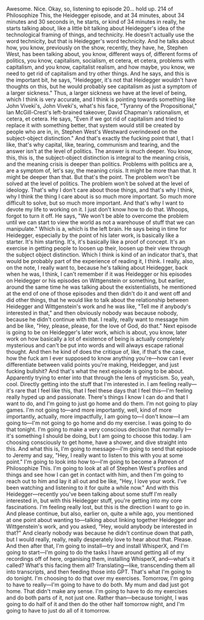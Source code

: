 ﻿Awesome. Nice. Okay, so, listening to episode 20... hold up. 214 of Philosophize This, the
Heidegger episode, and at 34 minutes, about 34 minutes and 30 seconds in, he starts, or
kind of 34 minutes in really, he starts talking about, like a little bit talking about Heidegger's
idea of the technological framing of things, and technicity. He doesn't actually use the
word technicity, but that is Heidegger's word technicity. And he talks about how, you know,
previously on the show, recently, they have, he, Stephen West, has been talking about,
you know, different ways of, different forms of politics, you know, capitalism, socialism,
et cetera, et cetera, problems with capitalism, and you know, capitalist realism, and how
maybe, you know, we need to get rid of capitalism and try other things. And he says, and this
is the important bit, he says, "Heidegger, it's not that Heidegger wouldn't have thoughts
on this, but he would probably see capitalism as just a symptom of a larger sickness." Thus,
a larger sickness we have at the level of being, which I think is very accurate, and
I think is pointing towards something like John Viveki's, John Viveki's, what's his
face, "Tyranny of the Propositional," Ian McGill-Crest's left-brained takeover, David
Chapman's rationalism, et cetera, et cetera. He says, "Even if we got rid of capitalism
and tried to replace it with something better, that system would still be created by people
who are in, in, Stephen West's Westward overindexed on the subject-object distinction." And that's
exactly the fucking point that I, that I like, that's why capital, like, tearing, communism
and tearing, and the answer isn't at the level of politics. The answer is much deeper. You
know, this, this is, the subject-object distinction is integral to the meaning crisis, and the
meaning crisis is deeper than politics. Problems with politics are a, are a symptom of, let's
say, the meaning crisis. It might be more than that. It might be deeper than that. But
that's the point. The problem won't be solved at the level of politics. The problem won't
be solved at the level of ideology. That's why I don't care about those things, and that's
why I think, why I think the thing I care about is so much more important. So much more
difficult to solve, but so much more important. And that's why I want to devote my life to
working on it. I just don't know how to do that.
Whoops, forgot to turn it off. He says, "We won't be able to overcome the problem until
we can start to view the world as not a warehouse of stuff that we can manipulate." Which is
a, which is the left brain. He says being in time for Heidegger, especially by the point
of his later work, is basically like a starter. It's him starting. It's, it's basically like
a proof of concept. It's an exercise in getting people to loosen up their, loosen up their
view through the subject object distinction. Which I think is kind of an indicator that's,
that would be probably part of the experience of reading it, I think. I really, also, on
the note, I really want to, because he's talking about Heidegger, back when he was, I think,
I can't remember if it was Heidegger or his episodes on Heidegger or his episodes on Wittgenstein
or something, but earlier, around the same time he was talking about the existentialists,
he mentioned at the end of one of those episodes and then didn't do it and went off and did
other things, that he would like to talk about the relationship between Heidegger and Wittgenstein's
work and he was like, "Tell me if anybody's interested in that," and then obviously nobody
was because nobody, because he didn't continue with that. I really, really want to message
him and be like, "Hey, please, please, for the love of God, do that."
Next episode is going to be on Heidegger's later work, which is about, you know, later
work on how basically a lot of existence of being is actually completely mysterious and
can't be put into words and will always escape rational thought. And then he kind of does
the critique of, like, if that's the case, how the fuck am I ever supposed to know anything
you're—how can I ever differentiate between valid points you're making, Heidegger, and
just fucking bullshit? And that's what the next episode is going to be about. Apparently
trying to enter into that through the lens of mysticism. So, yeah, cool. Directly getting
into the stuff that I'm interested in.
I am feeling really—it's rare that I feel like this, that I feel these days that I feel
this—I'm feeling really hyped up and passionate. There's things I know I can do and that I
want to do, and I'm going to just go home and do them. I'm not going to play games.
I'm not going to—and more importantly, well, kind of more importantly, actually, more impactfully,
I am going to—I don't know—I am going to—I'm not going to go home and do my exercise.
I was going to do that tonight. I'm going to make a very conscious decision that normally
I—it's something I should be doing, but I am going to choose this today. I am choosing
consciously to get home, have a shower, and dive straight into this. And what this is,
I'm going to message—I'm going to send that episode to Jeremy and say, "Hey, I really
want to listen to this with you at some point." I'm going to look into how to—I'm going
to become a Patreon of Philosophize This. I'm going to look at all of Stephen West's profiles
and things and see how I can get in contact with him, and then I'm going to reach out
to him and lay it all out and be like, "Hey, I love your work. I've been watching and
listening to it for quite a while now." And with this Heidegger—recently you've been
talking about some stuff I'm really interested in, but with this Heidegger stuff, you're
getting into my core fascinations. I'm feeling really lost, but this is the direction I want
to go in. And please continue, but also, earlier on, quite a while ago, you mentioned at one
point about wanting to—talking about linking together Heidegger and Wittgenstein's work,
and you asked, "Hey, would anybody be interested in that?" And clearly nobody was because he
didn't continue down that path, but I would really, really, really desperately love to
hear about that. Please. And then after that, I'm going to install—try
and install WhisperX, and I'm going to start—I'm going to do the tasks I have around getting
all of my recordings off of here, organising them, installing WhisperX, and—what's it
called? What's this facing them all? Translating—like, transcending them all into transcripts, and
then feeding those into GPT. That's what I'm going to do tonight. I'm choosing to do that
over my exercises. Tomorrow, I'm going to have to really—I'm
going to have to do both. My mum and dad just got home. That didn't make any sense. I'm
going to have to do my exercises and do both parts of it, not just one. Rather than—because
tonight, I was going to do half of it and then do the other half tomorrow night, and
I'm going to have to just do all of it tomorrow.
